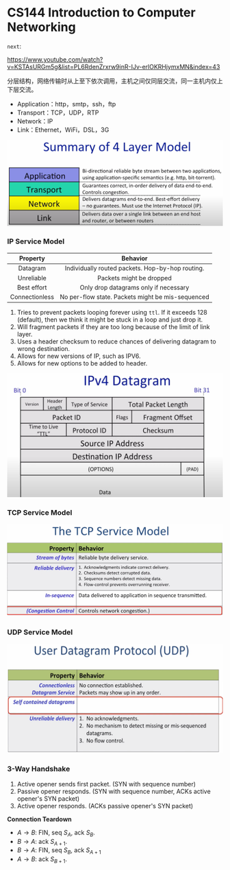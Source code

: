 # CS144 Introduction to Computer Networking

`next`:

https://www.youtube.com/watch?v=KSTAsURGm5g&list=PL6RdenZrxrw9inR-IJv-erlOKRHjymxMN&index=43

分层结构，网络传输时从上至下依次调用，主机之间仅同层交流，同一主机内仅上下层交流。

- Application：http，smtp，ssh，ftp
- Transport：TCP，UDP，RTP
- Network：IP
- Link：Ethernet，WiFi，DSL，3G

![1](./README/1.png)

### IP Service Model

| Property | Behavior |
| :--: | :--: |
| Datagram | Individually routed packets. Hop-by-hop routing. |
| Unreliable | Packets might be dropped |
| Best effort | Only drop datagrams only if necessary |
| Connectionless | No per-flow state. Packets might be mis-sequenced |

1. Tries to prevent packets looping forever using `ttl`. If it exceeds 128 (default), then we think it might be stuck in a loop and just drop it.
2. Will fragment packets if they are too long because of the limit of link layer.
3. Uses a header checksum to reduce chances of delivering datagram to wrong destination.
4. Allows for new versions of IP, such as IPV6.
5. Allows for new options to be added to header.

![2](./README/2.png)

### TCP Service Model

![3](./README/3.png)

### UDP Service Model

![4](./README/4.png)

### 3-Way Handshake

1. Active opener sends first packet. (SYN with sequence number)
2. Passive opener responds. (SYN with sequence number, ACKs active opener's SYN packet)
3. Active opener responds. (ACKs passive opener's SYN packet)

**Connection Teardown**

- $A \rightarrow B$: FIN, seq $S_A$, ack $S_B$.
- $B \rightarrow A$: ack $S_{A + 1}$.
- $B \rightarrow A$: FIN, seq $S_B$, ack $S_{A + 1}$
- $A \rightarrow B$: ack $S_{B + 1}$.

